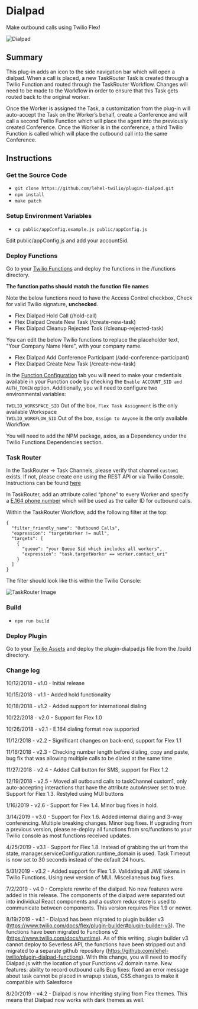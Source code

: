# Dialpad

Make outbound calls using Twilio Flex!

![Dialpad](https://zaffre-cow-9057.twil.io/assets/68747470733a2f2f63696e6572656f75732d6d616c6c6172642d343935392e7477696c2e696f2f6173736574732f6469616c7061642e706e67.png)

## Summary

This plug-in adds an icon to the side navigation bar which will open a dialpad. When a call is placed, a new TaskRouter Task is created through a Twilio Function and routed through the TaskRouter Workflow. Changes will need to be made to the Workflow in order to ensure that this Task gets routed back to the original worker.

Once the Worker is assigned the Task, a customization from the plug-in will auto-accept the Task on the Worker’s behalf, create a Conference and will call a second Twilio Function which will place the agent into the previously created Conference. Once the Worker is in the conference, a third Twilio Function is called which will place the outbound call into the same Conference.

## Instructions

### Get the Source Code

- `git clone https://github.com/lehel-twilio/plugin-dialpad.git`
- `npm install`
- `make patch`

### Setup Environment Variables

- `cp public/appConfig.example.js public/appConfig.js`

Edit public/appConfig.js and add your accountSid.

### Deploy Functions

Go to your [Twilio Functions](https://www.twilio.com/console/runtime/functions/manage) and deploy the functions in the /functions directory.

**The function paths should match the function file names**

Note the below functions need to have the Access Control checkbox, Check for valid Twilio signature, **unchecked**.

- Flex Dialpad Hold Call (/hold-call)
- Flex Dialpad Create New Task (/create-new-task)
- Flex Dialpad Cleanup Rejected Task (/cleanup-rejected-task)

You can edit the below Twilio functions to replace the placeholder text, "Your Company Name Here", with your company name.

- Flex Dialpad Add Conference Participant (/add-conference-participant)
- Flex Dialpad Create New Task (/create-new-task)

In the [Function Configuration](https://www.twilio.com/console/runtime/functions/configure) tab you will need to make your credentials available in your Function code by checking the `Enable ACCOUNT_SID and AUTH_TOKEN` option. Additionally, you will need to configure two environmental variables:

`TWILIO_WORKSPACE_SID` Out of the box, `Flex Task Assignment` is the only available Workspace  
`TWILIO_WORKFLOW_SID` Out of the box, `Assign to Anyone` is the only available Workflow.

You will need to add the NPM package, axios, as a Dependency under the Twilio Functions Dependencies section.

### Task Router

In the TaskRouter -> Task Channels, please verify that channel `custom1` exists. If not, please create one using the REST API or via Twilio Console. Instructions can be found [here](https://www.twilio.com/docs/taskrouter/api/task-channel?code-sample=code-create-a-taskchannel&code-language=curl#create-a-taskchannel)

In TaskRouter, add an attribute called “phone” to every Worker and specify a [E.164 phone number](https://www.twilio.com/docs/glossary/what-e164) which will be used as the caller ID for outbound calls.

Within the TaskRouter Workflow, add the following filter at the top:

```
{
  ​"filter_friendly_name"​: ​"Outbound Calls"​,
  ​"expression"​: ​"targetWorker != null"​,
  ​"targets"​: [
    {
​      "queue"​: ​"your Queue Sid which includes all workers"​,
      "expression"​: ​"task.targetWorker == worker.contact_uri"
    }
  ]
}
```

The filter should look like this within the Twilio Console:

![TaskRouter Image](https://s3.amazonaws.com/com.twilio.prod.twilio-docs/images/github-plugin-dialpad-plugin-Flex-readme.original.jpg)

### Build

- `npm run build`

### Deploy Plugin

Go to your [Twilio Assets](https://www.twilio.com/console/runtime/assets/public) and deploy the plugin-dialpad.js file from the /build directory.

### Change log

10/12/2018 - v1.0 - Initial release

10/15/2018 - v1.1 - Added hold functionality

10/18/2018 - v1.2 - Added support for international dialing

10/22/2018 - v2.0 - Support for Flex 1.0

10/26/2018 - v2.1 - E.164 dialing format now supported

11/12/2018 - v2.2 - Significant changes on back-end, support for Flex 1.1

11/16/2018 - v2.3 - Checking number length before dialing, copy and paste, bug fix that was
allowing multiple calls to be dialed at the same time

11/27/2018 - v2.4 - Added Call button for SMS, support for Flex 1.2

12/19/2018 - v2.5 - Moved all outbound calls to taskChannel custom1, only auto-accepting
interactions that have the attribute autoAnswer set to true. Support for Flex 1.3. Restyled using
MUI buttons

1/16/2019 - v2.6 - Support for Flex 1.4. Minor bug fixes in hold.

3/14/2019 - v3.0 - Support for Flex 1.6. Added internal dialing and 3-way conferencing. Multiple breaking changes. Minor bug fixes. If upgrading from a previous version, please re-deploy all functions from src/functions to your Twilio console as most functions received updates.

4/25/2019 - v3.1 - Support for Flex 1.8. Instead of grabbing the url from the state, manager.serviceConfiguration.runtime_domain is used. Task Timeout is now set to 30 seconds instead of the default 24 hours.

5/31/2019 - v3.2 - Added support for Flex 1.9. Validating all JWE tokens in Twilio Functions. Using new version of MUI. Miscellaneous bug fixes.

7/2/2019 - v4.0 - Complete rewrite of the dialpad. No new features were added in this release. The components of the dialpad were separated out into individual React components and a custom redux store is used to communicate between components. This version requires Flex 1.9 or newer.

8/19/2019 - v4.1 - Dialpad has been migrated to plugin builder v3 (https://www.twilio.com/docs/flex/plugin-builder#plugin-builder-v3). The functions have been migrated to Functions v2 (https://www.twilio.com/docs/runtime). As of this writing, plugin builder v3 cannot deploy to Severless API, the functions have been stripped out and migrated to a separate github repository (https://github.com/lehel-twilio/plugin-dialpad-functions). With this change, you will need to modify Dialpad.js with the location of your Functions v2 domain name.
New features: ability to record outbound calls
Bug fixes: fixed an error message about task cannot be placed in wrapup status, CSS changes to make it compatible with Salesforce

8/20/2019 - v4.2 - Dialpad is now inheriting styling from Flex themes. This means that Dialpad now works with dark themes as well.
